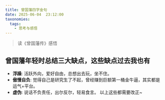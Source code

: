 ```yaml
---
title: 曾国藩四字金句
date: 2025-06-04  23:12:00 
taxonomies:
  tags:
    - 思考与感悟
---
```

> 读《曾国藩传》感悟
## 曾国藩年轻时总结三大缺点，这些缺点过去我也有
- **浮躁**: 活跃外向，爱好自由，总想出去玩，坐不住。
- **傲慢自负**: 觉得自己是研究生了不起，曾经赚到巨额第一桶金牛逼，其实都是运气+平台。  
- **虚伪**: 说话不负责任，出尔反尔，轻易食言。
以上这些都需要改正~





















